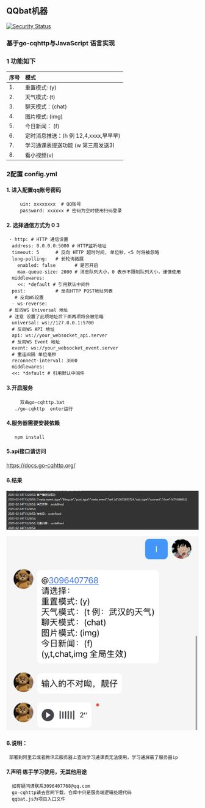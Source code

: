 ## QQbat机器


[![Security Status](https://www.murphysec.com/platform3/v3/badge/1618401806711816193.svg?t=1)](https://www.murphysec.com/accept?code=380c02bae038e8e0b24e796b27efb536&type=1&from=2&t=2)

### 基于go-cqhttp与JavaScript 语言实现


### 1 功能如下
                                          
| 序号 | 模式                        |
|:----|:--------------------------| 
| 1.  | 重置模式: (y)                 |
| 2.  | 天气模式: (t)                 |
| 3.  | 聊天模式：(chat)               |
| 4.  | 图片模式: (img)               |
| 5.  | 今日新闻： (f)                 |
| 6.  | 定时消息推送：(h 例 12,4,xxxx,早早早)|
| 7.  | 学习通课表提送功能 (w 第三周发送3)      |
| 8.  | 看小视频(v)                   |


### 2配置 config.yml

#### 1. 进入配置qq账号密码

         uin: xxxxxxxx  # QQ账号  
         password: xxxxxx # 密码为空时使用扫码登录

#### 2. 选择通信方式为 0 3

     - http: # HTTP 通信设置
      address: 0.0.0.0:5000 # HTTP监听地址
      timeout: 5      # 反向 HTTP 超时时间, 单位秒，<5 时将被忽略
      long-polling:   # 长轮询拓展
        enabled: false       # 是否开启
        max-queue-size: 2000 # 消息队列大小，0 表示不限制队列大小，谨慎使用
      middlewares:
        <<: *default # 引用默认中间件
      post:           # 反向HTTP POST地址列表
       # 反向WS设置
      - ws-reverse:
     # 反向WS Universal 地址
     # 注意 设置了此项地址后下面两项将会被忽略
      universal: ws://127.0.0.1:5700
      # 反向WS API 地址
      api: ws://your_websocket_api.server
      # 反向WS Event 地址
      event: ws://your_websocket_event.server
      # 重连间隔 单位毫秒
      reconnect-interval: 3000
      middlewares:
      <<: *default # 引用默认中间件

#### 3.开启服务

         双击go-cqhttp.bat
       ./go-cqhttp  enter运行

#### 4.服务器需要安装依赖

       npm install

#### 5.api接口请访问

<https://docs.go-cqhttp.org/>

#### 6.结果

![img.png](img.png)

![img_4.png](img_4.png)
#### 6.说明：
     部署到阿里云或者腾讯云服务器上查询学习通课表无法使用，学习通屏蔽了服务器ip

#### 7.声明 练手学习使用，无其他用途

      如有疑问请联系3096407768@qq.com
      go-cqhttp请去官网下载，仓库中只是服务端逻辑处理代码
      qqbat.js为项目入口文件

